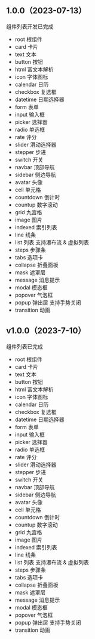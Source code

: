 ## 1.0.0（2023-07-13）
组件列表开发已完成

- root 根组件
- card 卡片
- text 文本
- button 按钮
- html 富文本解析
- icon 字体图标
- calendar 日历
- checkbox 复选框
- datetime 日期选择器
- form 表单
- input 输入框
- picker 选择器
- radio 单选框
- rate 评分
- slider 滑动选择器
- stepper 步进
- switch 开关
- navbar 顶部导航
- sidebar 侧边导航
- avatar 头像
- cell 单元格
- countdown 倒计时
- countup 数字滚动
- grid 九宫格
- image 图片
- indexed 索引列表
- line 线条
- list 列表 支持瀑布流 & 虚拟列表
- steps 步骤条
- tabs 选项卡
- collapse 折叠面板
- mask 遮罩层
- message 消息提示
- modal 模态框
- popover 气泡框
- popup 弹出层  支持手势关闭
- transition 动画
## v1.0.0（2023-7-10）

组件列表已完成

- root 根组件
- card 卡片
- text 文本
- button 按钮
- html 富文本解析
- icon 字体图标
- calendar 日历
- checkbox 复选框
- datetime 日期选择器
- form 表单
- input 输入框
- picker 选择器
- radio 单选框
- rate 评分
- slider 滑动选择器
- stepper 步进
- switch 开关
- navbar 顶部导航
- sidebar 侧边导航
- avatar 头像
- cell 单元格
- countdown 倒计时
- countup 数字滚动
- grid 九宫格
- image 图片
- indexed 索引列表
- line 线条
- list 列表 支持瀑布流 & 虚拟列表
- steps 步骤条
- tabs 选项卡
- collapse 折叠面板
- mask 遮罩层
- message 消息提示
- modal 模态框
- popover 气泡框
- popup 弹出层  支持手势关闭
- transition 动画
